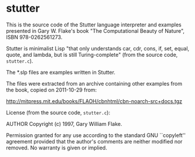 # stutter

This is the source code of the Stutter language interpreter and examples
presented in Gary W. Flake's book "The Computational Beauty of Nature",
ISBN 978-0262561273.

Stutter is minimalist Lisp "that only understands car, cdr, cons, if, 
set, equal, quote, and lambda, but is still Turing-complete" (from the 
source code, `stutter.c`).

The *.slp files are examples written in Stutter.

The files were extracted from an archive containing other examples from
the book, copied on 2011-10-29 from:

http://mitpress.mit.edu/books/FLAOH/cbnhtml/cbn-noarch-src+docs.tgz

License (from the source code, `stutter.c`):

AUTHOR
  Copyright (c) 1997, Gary William Flake.
  
  Permission granted for any use according to the standard GNU
  ``copyleft'' agreement provided that the author's comments are
  neither modified nor removed.  No warranty is given or implied.
